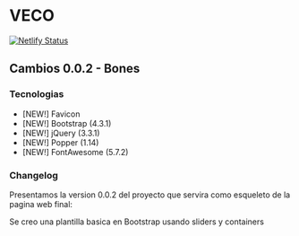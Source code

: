 # VECO

[![Netlify Status](https://api.netlify.com/api/v1/badges/bbb4c011-1edd-488d-881a-3330bcd50d99/deploy-status)](https://app.netlify.com/sites/vecorental/deploys)

## Cambios 0.0.2 - Bones

### Tecnologias

* [NEW!] Favicon
* [NEW!] Bootstrap (4.3.1)
* [NEW!] jQuery (3.3.1)
* [NEW!] Popper (1.14)
* [NEW!] FontAwesome (5.7.2)

### Changelog

Presentamos la version 0.0.2 del proyecto que servira como esqueleto de la pagina web final:

Se creo una plantilla basica en Bootstrap usando sliders y containers
